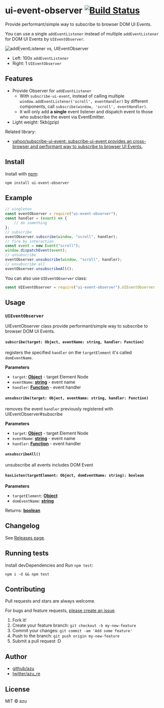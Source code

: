 # ui-event-observer [![Build Status](https://travis-ci.org/azu/ui-event-observer.svg?branch=master)](https://travis-ci.org/azu/ui-event-observer)

Provide performant/simple way to subscribe to browser DOM UI Events.

You can use a single `addEventListener` instead of multiple `addEventListener` for DOM UI Events by `UIEventObserver`.

![addEventListener vs, UIEventObserver](https://monosnap.com/file/0L7z5AvZcuLKbCHxqB4sTU8TjRK0pk.png)

- Left: 100x `addEventListener`
- Right: 1 `UIEventObserver`

## Features

-   Provide Observer for `addEventListener`
    -   With `subscribe-ui-event`, instead of calling multiple `window.addEventListener('scroll', eventHandler)` by different components, call `subscribe(window, 'scroll', eventHandler)`.
    -   It will only add **a single** event listener and dispatch event to those who subscribe the event via EventEmitter.
-   Light weight: 5kb(gzip)

Related library:

-   [yahoo/subscribe-ui-event: subscribe-ui-event provides an cross-browser and performant way to subscribe to browser UI Events.](https://github.com/yahoo/subscribe-ui-event "yahoo/subscribe-ui-event: subscribe-ui-event provides an cross-browser and performant way to subscribe to browser UI Events.")

## Install

Install with [npm](https://www.npmjs.com/):

    npm install ui-event-observer

## Example

```js
// singleton
const eventObserver = require("ui-event-observer");
const handler = (event) => {
    // do something
};
// subscribe
eventObserver.subscribe(window, "scroll", handler);
// fire by interaction
const event = new Event("scroll");
window.dispatchEvent(event);
// unsubscribe
eventObserver.unsubscribe(window, "scroll", handler);
// unsubscribe all
eventObserver.unsubscribeAll();
```

You can also use `UIEventObserver` class:

```js
const UIEventObserver = require("ui-event-observer").UIEventObserver
```

## Usage

### `UIEventObserver`

UIEventObserver class provide performant/simple way to subscribe to browser DOM UI Events.

#### `subscribe(target: Object, eventName: string, handler: Function)`

registers the specified `handler` on the `targetElement` it's called `domEventName`.

**Parameters**

-   `target`: **[Object](https://developer.mozilla.org/en-US/docs/Web/JavaScript/Reference/Global_Objects/Object)** - target Element Node
-   `eventName`: **[string](https://developer.mozilla.org/en-US/docs/Web/JavaScript/Reference/Global_Objects/String)** - event name
-   `handler`: **[Function](https://developer.mozilla.org/en-US/docs/Web/JavaScript/Reference/Statements/function)** - event handler

#### `unsubscribe(target: Object, eventName: string, handler: Function)`

removes the event `handler` previously registered with UIEventObserver#subscribe

**Parameters**

-   `target`: **[Object](https://developer.mozilla.org/en-US/docs/Web/JavaScript/Reference/Global_Objects/Object)** - target Element Node
-   `eventName`: **[string](https://developer.mozilla.org/en-US/docs/Web/JavaScript/Reference/Global_Objects/String)** - event name
-   `handler`: **[Function](https://developer.mozilla.org/en-US/docs/Web/JavaScript/Reference/Statements/function)** - event handler

#### `unsubscribeAll()`

unsubscribe all events includes DOM Event

#### `hasListen(targetElement: Object, domEventName: string): boolean`

**Parameters**

-   `targetElement`: **[Object](https://developer.mozilla.org/en-US/docs/Web/JavaScript/Reference/Global_Objects/Object)**
-   `domEventName`: **[string](https://developer.mozilla.org/en-US/docs/Web/JavaScript/Reference/Global_Objects/String)**

Returns: **[boolean](https://developer.mozilla.org/en-US/docs/Web/JavaScript/Reference/Global_Objects/Boolean)**

## Changelog

See [Releases page](https://github.com/azu/ui-event-observer/releases).

## Running tests

Install devDependencies and Run `npm test`:

    npm i -d && npm test

## Contributing

Pull requests and stars are always welcome.

For bugs and feature requests, [please create an issue](https://github.com/azu/ui-event-observer/issues).

1.  Fork it!
2.  Create your feature branch: `git checkout -b my-new-feature`
3.  Commit your changes: `git commit -am 'Add some feature'`
4.  Push to the branch: `git push origin my-new-feature`
5.  Submit a pull request :D

## Author

-   [github/azu](https://github.com/azu)
-   [twitter/azu_re](https://twitter.com/azu_re)

## License

MIT © azu
